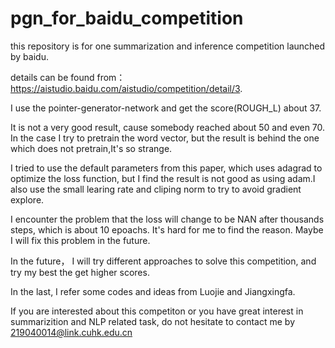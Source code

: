 # pgn_for_baidu_competition

this repository is for one summarization and inference competition launched by baidu.

details can be found from：    https://aistudio.baidu.com/aistudio/competition/detail/3.

I use the pointer-generator-network and get the score(ROUGH_L) about 37. 


It is not a very good result, cause somebody reached about 50 and even 70. In the case I try to pretrain the word vector, but the result is behind the one which does not pretrain,It's so strange.

I tried to use the default parameters from this paper, which uses adagrad to optimize the loss function, but I find the result is not good as using adam.I also use the small learing rate and cliping norm to try to avoid gradient explore.



I encounter the problem that the loss will change to be NAN after thousands steps, which is about 10 epoachs. It's hard for me to find the reason. Maybe I will fix this problem in the future.

In the future， I will try different approaches to solve this competition, and try my best the get higher scores.

In the last, I refer some codes and ideas from Luojie and Jiangxingfa.

If you are interested about this competiton or you have great interest in summarizition and NLP related task, do not hesitate to contact me by 219040014@link.cuhk.edu.cn



